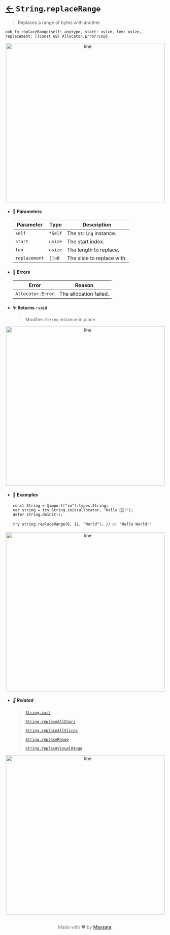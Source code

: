 # [←](../String.md) `String`.`replaceRange`

> Replaces a range of bytes with another.

```zig
pub fn replaceRange(self: anytype, start: usize, len: usize, replacement: []const u8) Allocator.Error!void
```


<div align="center">
<img src="https://raw.githubusercontent.com/maysara-elshewehy/io-bench/refs/heads/main/dist/img/md/line.png" alt="line" style="width:500px;"/>
</div>

- #### 🧩 Parameters

    | Parameter     | Type    | Description                |
    | ------------- | ------- | -------------------------- |
    | `self`        | `*Self` | The `String` instance.     |
    | `start`       | `usize` | The start index.           |
    | `len`         | `usize` | The length to replace.     |
    | `replacement` | `[]u8`  | The slice to replace with. |

- #### 🚫 Errors

    | Error             | Reason                 |
    | ----------------- | ---------------------- |
    | `Allocator.Error` | The allocation failed. |

- #### ✨ Returns : `void`

    > Modifies `String` instance in place.

<div align="center">
<img src="https://raw.githubusercontent.com/maysara-elshewehy/io-bench/refs/heads/main/dist/img/md/line.png" alt="line" style="width:500px;"/>
</div>

- #### 🧪 Examples

    ```zig
    const String = @import("io").types.String;
    var string = try String.init(allocator, "Hello 👨‍🏭!");
    defer string.deinit();
    ```

    ```zig
    try string.replaceRange(6, 11, "World"); // 👉 "Hello World!"
    ```

<div align="center">
<img src="https://raw.githubusercontent.com/maysara-elshewehy/io-bench/refs/heads/main/dist/img/md/line.png" alt="line" style="width:500px;"/>
</div>

- ##### 🔗 Related

  > [`String.init`](./init.md)

  > [`String.replaceAllChars`](./replaceAllChars.md)

  > [`String.replaceAllSlices`](./replaceAllSlices.md)

  > [`String.replaceRange`](./replaceRange.md)

  > [`String.replaceVisualRange`](./replaceVisualRange.md)

<div align="center">
<img src="https://raw.githubusercontent.com/maysara-elshewehy/io-bench/refs/heads/main/dist/img/md/line.png" alt="line" style="width:500px;"/>
</div>

<p align="center" style="color:grey;"><br />Made with ❤️ by <a href="http://github.com/maysara-elshewehy" target="blank">Maysara</a>.</p>